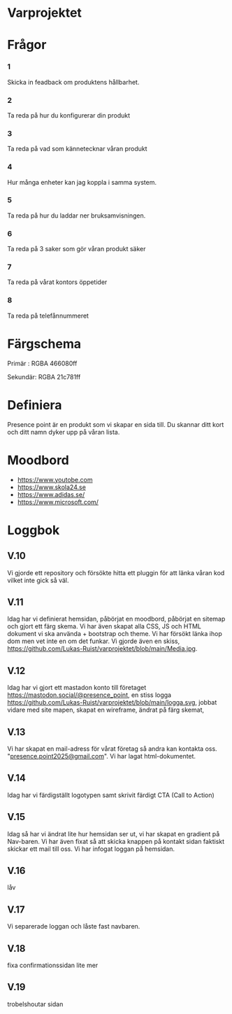 # Varprojektet
# Frågor
### 1
Skicka in feadback om produktens hållbarhet.
### 2
Ta reda på hur du konfigurerar din produkt
### 3
Ta reda på vad som kännetecknar våran produkt
### 4
Hur många enheter kan jag koppla i samma system. 
### 5
Ta reda på hur du laddar ner bruksamvisningen. 
### 6
Ta reda på 3 saker som gör våran produkt säker 
### 7
Ta reda på vårat kontors öppetider
### 8
Ta reda på telefånnummeret
# Färgschema
Primär  : RGBA 466080ff

Sekundär: RGBA 21c781ff
# Definiera
Presence point är en produkt som vi skapar en sida till. Du skannar ditt kort och ditt namn dyker upp på våran lista.
# Moodbord 
* https://www.youtobe.com
* https://www.skola24.se
* https://www.adidas.se/
* https://www.microsoft.com/
# Loggbok
## V.10
Vi gjorde ett repository och försökte hitta ett pluggin för att länka våran kod vilket inte gick så väl.
## V.11
Idag har vi definierat hemsidan, påbörjat en moodbord, påbörjat en sitemap och gjort ett färg skema. Vi har även skapat alla CSS, JS och HTML dokument vi ska använda + bootstrap och theme. Vi har försökt länka ihop dom men vet inte en om det funkar. Vi gjorde även en skiss, https://github.com/Lukas-Ruist/varprojektet/blob/main/Media.jpg.
## V.12
Idag har vi gjort ett mastadon konto till företaget https://mastodon.social/@presence_point,
en stiss logga https://github.com/Lukas-Ruist/varprojektet/blob/main/logga.svg,
jobbat vidare med site mapen,
skapat en wireframe,
ändrat på färg skemat,
## V.13
Vi har skapat en mail-adress för vårat företag så andra kan kontakta oss. "presence.point2025@gmail.com". Vi har lagat html-dokumentet.
## V.14
Idag har vi färdigställt logotypen samt skrivit färdigt CTA (Call to Action)
## V.15 
Idag så har vi ändrat lite hur hemsidan ser ut, vi har skapat en gradient på Nav-baren. Vi har även fixat så att skicka knappen på kontakt sidan faktiskt skickar ett mail till oss. Vi har infogat loggan på hemsidan.
## V.16 
låv
## V.17 
Vi separerade loggan och låste fast navbaren. 
## V.18 
fixa confirmationssidan lite mer
## V.19
trobelshoutar sidan
